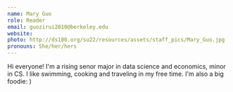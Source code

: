 ```yaml
---
name: Mary Guo
role: Reader
email: guozirui2010@berkeley.edu
website: 
photo: http://ds100.org/su22/resources/assets/staff_pics/Mary_Guo.jpg
pronouns: She/her/hers
---
```

Hi everyone! I'm a rising senor major in data science and economics, minor in CS. I like swimming, cooking and traveling in my free time. I'm also a big foodie: )
